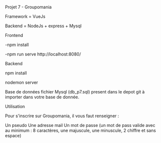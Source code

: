 Projet 7 - Groupomania


Framework = VueJs

Backend = NodeJs + express + Mysql

Frontend

-npm install

-npm run serve 
http://localhost:8080/

Backend

npm install

nodemon server

Base de données
fichier Mysql (db_p7.sql) present dans le depot git à importer dans votre base de donnée.

Utilisation

Pour s'inscrire sur Groupomania, il vous faut renseigner :

Un pseudo
Une adresse mail 
Un mot de passe (un mot de pass valide avec au minimum : 8 caractères, une majuscule, une minuscule, 2 chiffre et sans espace)

